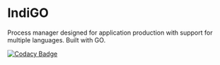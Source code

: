# IndiGO

Process manager designed for application production with support for multiple languages. Built with GO.


[![Codacy Badge](https://api.codacy.com/project/badge/Grade/b6c8b020e5084a9385d8bcbc7f7abf95)](https://www.codacy.com/app/OverratedDev_2/indigo?utm_source=github.com&amp;utm_medium=referral&amp;utm_content=OverratedDev/indigo&amp;utm_campaign=Badge_Grade)
